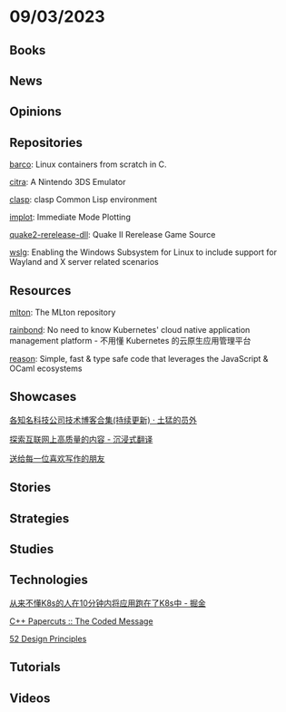 # 09/03/2023

## Books

## News

## Opinions

## Repositories
[barco](https://github.com/lucavallin/barco): Linux containers from scratch in C.

[citra](https://github.com/citra-emu/citra): A Nintendo 3DS Emulator

[clasp](https://github.com/clasp-developers/clasp): clasp Common Lisp environment

[implot](https://github.com/epezent/implot): Immediate Mode Plotting

[quake2-rerelease-dll](https://github.com/id-Software/quake2-rerelease-dll): Quake II Rerelease Game Source

[wslg](https://github.com/microsoft/wslg): Enabling the Windows Subsystem for Linux to include support for Wayland and X server related scenarios

## Resources
[mlton](https://github.com/MLton/mlton): The MLton repository

[rainbond](https://github.com/goodrain/rainbond): No need to know Kubernetes' cloud native application management platform - 不用懂 Kubernetes 的云原生应用管理平台

[reason](https://github.com/reasonml/reason): Simple, fast & type safe code that leverages the JavaScript & OCaml ecosystems

## Showcases
[各知名科技公司技术博客合集(持续更新) · 土猛的员外](https://luxiangdong.com/2023/07/20/techblog/)

[探索互联网上高质量的内容 - 沉浸式翻译](https://immersivetranslate.com/docs/sites/)

[送给每一位喜欢写作的朋友](https://docs.qq.com/aio/DWVRkZ1RUWHRsdU1J?p=75u9ZeZfbr3cmtV2cKu0n6)

## Stories

## Strategies

## Studies

## Technologies
[从来不懂K8s的人在10分钟内将应用跑在了K8s中 - 掘金](https://juejin.cn/post/7269644241013375035)

[C++ Papercuts :: The Coded Message](https://www.thecodedmessage.com/posts/c++-papercuts/)

[52 Design Principles](https://rpdc.xiaohongshu.com/52-design-principles)

## Tutorials

## Videos
